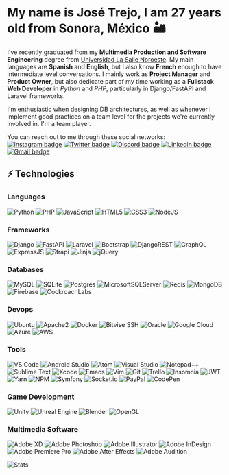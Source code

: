 # My name is __José Trejo__, I am 27 years old from __Sonora, México__ 🏜

I've recently graduated from my __Multimedia Production and Software Engineering__ degree from [Universidad La Salle Noroeste](https://www.lasallenoroeste.edu.mx/). My main languages are __Spanish__ and __English__, but I also know __French__ enough to have intermediate level conversations. I mainly work as __Project Manager__ and __Product Owner__, but also dedicate part of my time working as a __Fullstack Web Developer__ in _Python_ and _PHP_, particularly in Django/FastAPI and Laravel frameworks.

I'm enthusiastic when designing DB architectures, as well as whenever I implement good practices on a team level for the projects we're currently involved in. I'm a team player.

You can reach out to me through these social networks:  
[![Instagram badge](https://img.shields.io/badge/-@joseatrejos-ff69b4?logo=instagram&logoColor=white)](https://instagram.com/joseatrejos)
[![Twitter badge](https://img.shields.io/badge/-@joseatrejos-1DA1F2?logo=twitter&logoColor=ffffff)](https://twitter.com/joseatrejos)
[![Discord badge](https://img.shields.io/badge/-joseatrejos%233196-7289da?logo=Discord&logoColor=white)](https://discordapp.com/users/323880953137332234)
[![Linkedin badge](https://img.shields.io/badge/-joseatrejos-blue?logo=Linkedin&logoColor=white)](https://www.linkedin.com/in/joseatrejos/)
[![Gmail badge](https://img.shields.io/badge/-joseatrejos@gmail.com-red?logo=gmail&logoColor=white)](mailto:joseatrejos@gmail.com)

## ⚡ Technologies

### Languages

![Python](https://img.shields.io/badge/-Python-3670A0?logo=python&logoColor=white)
![PHP](https://img.shields.io/badge/PHP-777BB4?logo=php&logoColor=white)
![JavaScript](https://img.shields.io/badge/-JavaScript-F7DF1C?logo=javascript&logoColor=black&color=F7DF1C)
![HTML5](https://img.shields.io/badge/-HTML5-E44D27?logo=html5&logoColor=ffffff)
![CSS3](https://img.shields.io/badge/-CSS3-1572B6?logo=css3)
![NodeJS](https://img.shields.io/badge/NodeJS-6DA55F?logo=node.js&logoColor=white)

### Frameworks

![Django](https://img.shields.io/badge/Django-092E20?logo=django&logoColor=white)
![FastAPI](https://img.shields.io/badge/FastAPI-005571?logo=fastapi)
![Laravel](https://img.shields.io/badge/Laravel-%23FF2D20.svg?flat-square&logo=laravel&logoColor=white)
![Bootstrap](https://img.shields.io/badge/Bootstrap-563D7C?logo=bootstrap&logoColor=white)
![DjangoREST](https://img.shields.io/badge/DJANGO-REST-ff1709?logo=django&logoColor=white&color=ff1709&labelColor=gray)
![GraphQL](https://img.shields.io/badge/-GraphQL-E10098?&logo=graphql&logoColor=white)
![ExpressJS](https://img.shields.io/badge/ExpressJS-404d59?logo=express&logoColor=61DAFB)
![Strapi](https://img.shields.io/badge/Strapi-%232E7EEA.svg?logo=strapi&logoColor=white)
![Jinja](https://img.shields.io/badge/Jinja-white.svg?logo=jinja&logoColor=black)
![jQuery](https://img.shields.io/badge/jQuery-%230769AD.svg?logo=jquery&logoColor=white)

### Databases

![MySQL](https://img.shields.io/badge/MySQL-00f?logo=mysql&logoColor=white)
![SQLite](https://img.shields.io/badge/SQLite-07405e?logo=sqlite&logoColor=white)
![Postgres](https://img.shields.io/badge/Postgres-316192?logo=postgresql&logoColor=white)
![MicrosoftSQLServer](https://img.shields.io/badge/Microsoft%20SQL%20Sever-CC2927?logo=microsoft%20sql%20server&logoColor=white)
![Redis](https://img.shields.io/badge/Redis-DD0031?logo=redis&logoColor=white)
![MongoDB](https://img.shields.io/badge/MongoDB-4ea94b?logo=mongodb&logoColor=white)
![Firebase](https://img.shields.io/badge/Firebase-039BE5?logo=Firebase&logoColor=white)
![CockroachLabs](https://img.shields.io/badge/Cockroach%20Labs-6933FF?logo=Cockroach%20Labs&logoColor=white)

### Devops

![Ubuntu](https://img.shields.io/badge/Ubuntu-E95420?logo=ubuntu&logoColor=white)
![Apache2](https://img.shields.io/badge/Apache2-D42029?logo=apache&logoColor=white)
![Docker](https://img.shields.io/badge/Docker-0db7ed?logo=docker&logoColor=white)
![Bitvise SSH](https://img.shields.io/badge/Bitvise_SSH_Client-2185D0?logo=google-cloud&logoColor=white)
![Oracle](https://img.shields.io/badge/Oracle_Cloud-F80000?logo=oracle&logoColor=white)
![Google Cloud](https://img.shields.io/badge/GoogleCloud-%234285F4.svg?logo=google-cloud&logoColor=white)
![Azure](https://img.shields.io/badge/Azure-%230072C6.svg?logo=microsoftazure&logoColor=white)
![AWS](https://img.shields.io/badge/AWS-%23FF9900.svg?logo=amazon-aws&logoColor=white)

### Tools

![VS Code](https://img.shields.io/badge/-VSCode-007ACC?logo=visual-studio-code)
![Android Studio](https://img.shields.io/badge/Android%20Studio-3DDC84.svg?logo=android-studio&logoColor=white)
![Atom](https://img.shields.io/badge/Atom-%2366595C.svg?logo=atom&logoColor=white)
![Visual Studio](https://img.shields.io/badge/Visual%20Studio-5C2D91.svg?logo=visual-studio&logoColor=white)
![Notepad++](https://img.shields.io/badge/Notepad++-7DC58D.svg?logo=notepad%2b%2b&logoColor=white)
![Sublime Text](https://img.shields.io/badge/Sublime_Text-%23575757.svg?logo=sublime-text&logoColor=important)
![Xcode](https://img.shields.io/badge/Xcode-007ACC?logo=Xcode&logoColor=white)
![Emacs](https://img.shields.io/badge/Emacs-%237F5AB6.svg?&logo=gnu-emacs&logoColor=white)
![Vim](https://img.shields.io/badge/VIM-%2311AB00.svg?logo=vim&logoColor=white)
![Git](https://img.shields.io/badge/-Git-F05032?logo=git&logoColor=ffffff)
![Trello](https://img.shields.io/badge/Trello-026AA7?logo=Trello&logoColor=white)
![Insomnia](https://img.shields.io/badge/Insomnia-black?logo=insomnia&logoColor=5849BE)
![JWT](https://img.shields.io/badge/JWT-black?logo=JSON%20web%20tokens)
![Yarn](https://img.shields.io/badge/Yarn-%232C8EBB.svg?logo=yarn&logoColor=white)
![NPM](https://img.shields.io/badge/NPM-%23000000.svg?logo=npm&logoColor=white)
![Symfony](https://img.shields.io/badge/Symfony-%23000000.svg?logo=symfony&logoColor=white)
![Socket.io](https://img.shields.io/badge/Socket.io-black?logo=socket.io&badgeColor=010101)
![PayPal](https://img.shields.io/badge/PayPal-00457C?logo=paypal&logoColor=white)
![CodePen](https://img.shields.io/badge/CodePen-white?logo=codepen&logoColor=black)

### Game Development

![Unity](https://img.shields.io/badge/Unity-%23000000.svg?logo=unity&logoColor=white)
![Unreal Engine](https://img.shields.io/badge/Unreal_Engine-%23313131.svg?logo=unrealengine&logoColor=white)
![Blender](https://img.shields.io/badge/Blender-%23F5792A.svg?logo=blender&logoColor=white)
![OpenGL](https://img.shields.io/badge/OpenGL-%23FFFFFF.svg?logo=opengl)

### Multimedia Software

![Adobe XD](https://img.shields.io/badge/Adobe%20XD-470137?logo=Adobe%20XD&logoColor=#FF61F6)
![Adobe Photoshop](https://img.shields.io/badge/Adobe%20Photoshop-%2331A8FF.svg?logo=adobe%20photoshop&logoColor=white)
![Adobe Illustrator](https://img.shields.io/badge/Adobe%20Illustrator-%23FF9A00.svg?logo=adobe%20illustrator&logoColor=white)
![Adobe InDesign](https://img.shields.io/badge/Adobe%20InDesign-49021F?logo=adobeindesign&logoColor=white)
![Adobe Premiere Pro](https://img.shields.io/badge/Adobe%20Premiere%20Pro-9999FF.svg?logo=Adobe%20Premiere%20Pro&logoColor=white)
![Adobe After Effects](https://img.shields.io/badge/Adobe%20After%20Effects-9999FF.svg?logo=Adobe%20After%20Effects&logoColor=white)
![Adobe Audition](https://img.shields.io/badge/Adobe%20Audition-9999FF.svg?logo=Adobe%20Audition&logoColor=white)

<!-- Github Stats -->
![Stats](https://github-readme-stats.vercel.app/api?username=joseatrejos&count_private=true&show_icons=true&include_all_commits=true&theme=dark)
